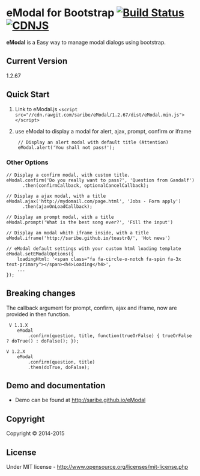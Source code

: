 # eModal for Bootstrap [![Build Status](https://travis-ci.org/saribe/eModal.svg?branch=master)](https://travis-ci.org/saribe/eModal) [![CDNJS](https://img.shields.io/cdnjs/v/eModal.svg)](https://cdnjs.com/libraries/eModal)
**eModal** is a Easy way to manage modal dialogs using bootstrap.

## Current Version
1.2.67

## Quick Start

1. Link to eModal.js `<script src="//cdn.rawgit.com/saribe/eModal/1.2.67/dist/eModal.min.js"></script>`
2. use eModal to display a modal for alert, ajax, prompt, confirm or iframe

		// Display an alert modal with default title (Attention)
		eModal.alert('You shall not pass!');

### Other Options
	// Display a confirm modal, with custom title.
	eModal.confirm('Do you really want to pass?', 'Question from Gandalf')
          .then(confirmCallback, optionalCancelCallback);

	// Display a ajax modal, with a title
	eModal.ajax('http://mydomail.com/page.html', 'Jobs - Form apply')
          .then(ajaxOnLoadCallback);

	// Display an prompt modal, with a title
	eModal.prompt('What is the best song ever?', 'Fill the input')

	// Display an modal whith iframe inside, with a title
	eModal.iframe('http://saribe.github.io/toastr8/', 'Hot news')

	// eModal default settings with your custom html loading template
	eModal.setEModalOptions({
        loadingHtml: '<span class="fa fa-circle-o-notch fa-spin fa-3x text-primary"></span><h4>Loading</h4>',
        ...
    });

## Breaking changes

The callback argument for prompt, confirm, ajax and iframe, now are provided in then function.

     V 1.1.X
        eModal
            .confirm(question, title, function(trueOrFalse) { trueOrFalse ? doTrue() : doFalse(); });

    V 1.2.X
        eModal
            .confirm(question, title)
            .then(doTrue, doFalse);

## Demo and documentation
- Demo can be found at http://saribe.github.io/eModal

## Copyright
Copyright © 2014-2015

## License
Under MIT license - http://www.opensource.org/licenses/mit-license.php

